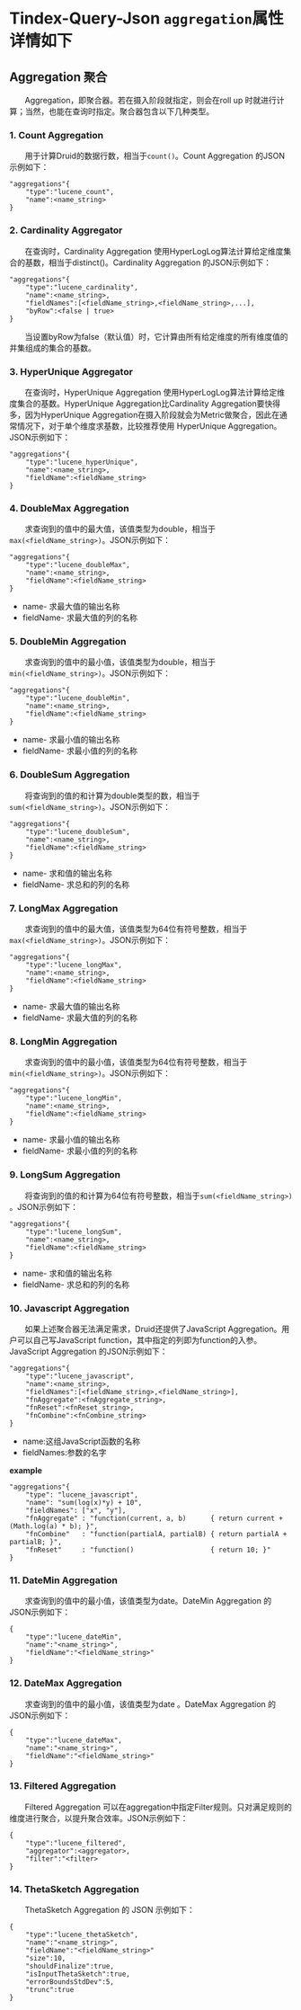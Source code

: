 # Tindex-Query-Json `aggregation`属性详情如下

## Aggregation 聚合
&#160; &#160; &#160; &#160;Aggregation，即聚合器。若在摄入阶段就指定，则会在roll up 时就进行计算；当然，也能在查询时指定。聚合器包含以下几种类型。

### 1. Count Aggregation
&#160; &#160; &#160; &#160;用于计算Druid的数据行数，相当于`count()`。Count Aggregation 的JSON示例如下：
```
"aggregations"{
    "type":"lucene_count",
    "name":<name_string>
}
```
### 2. Cardinality Aggregator
&#160; &#160; &#160; &#160;在查询时，Cardinality Aggregation 使用HyperLogLog算法计算给定维度集合的基数，相当于distinct()。Cardinality Aggregation 的JSON示例如下：
```
"aggregations"{
    "type":"lucene_cardinality",
    "name":<name_string>,
    "fieldNames":[<fieldName_string>,<fieldName_string>,...], 
    "byRow":<false | true> 
}
```
&#160; &#160; &#160; &#160;当设置byRow为false（默认值）时，它计算由所有给定维度的所有维度值的并集组成的集合的基数。

### 3. HyperUnique Aggregator
&#160; &#160; &#160; &#160;在查询时，HyperUnique Aggregation 使用HyperLogLog算法计算给定维度集合的基数。HyperUnique Aggregation比Cardinality Aggregation要快得多，因为HyperUnique Aggregation在摄入阶段就会为Metric做聚合，因此在通常情况下，对于单个维度求基数，比较推荐使用 HyperUnique Aggregation。JSON示例如下：

```
"aggregations"{
    "type":"lucene_hyperUnique",
    "name":<name_string>,
    "fieldName":<fieldName_string>
}
```



### 4. DoubleMax Aggregation
&#160; &#160; &#160; &#160;求查询到的值中的最大值，该值类型为double，相当于`max(<fieldName_string>)`。JSON示例如下：
```
"aggregations"{
    "type":"lucene_doubleMax",
    "name":<name_string>,
    "fieldName":<fieldName_string>
}
```
- name- 求最大值的输出名称 
- fieldName- 求最大值的列的名称

### 5. DoubleMin Aggregation
&#160; &#160; &#160; &#160;求查询到的值中的最小值，该值类型为double，相当于`min(<fieldName_string>)`。JSON示例如下：
```
"aggregations"{
    "type":"lucene_doubleMin",
    "name":<name_string>,
    "fieldName":<fieldName_string>
}
```
- name- 求最小值的输出名称 
- fieldName- 求最小值的列的名称

###  6. DoubleSum Aggregation
&#160; &#160; &#160; &#160;将查询到的值的和计算为double类型的数，相当于`sum(<fieldName_string>)`。JSON示例如下：
```
"aggregations"{
    "type":"lucene_doubleSum",
    "name":<name_string>,
    "fieldName":<fieldName_string> 
}
```
- name- 求和值的输出名称 
- fieldName- 求总和的列的名称

### 7. LongMax Aggregation
&#160; &#160; &#160; &#160;求查询到的值中的最大值，该值类型为64位有符号整数，相当于`max(<fieldName_string>)`。JSON示例如下：
```
"aggregations"{
    "type":"lucene_longMax",
    "name":<name_string>,
    "fieldName":<fieldName_string>
}
```
- name- 求最大值的输出名称 
- fieldName- 求最大值的列的名称


### 8. LongMin Aggregation
&#160; &#160; &#160; &#160;求查询到的值中的最小值，该值类型为64位有符号整数，相当于`min(<fieldName_string>)`。JSON示例如下：
```
"aggregations"{
    "type":"lucene_longMin",
    "name":<name_string>,
    "fieldName":<fieldName_string>
}
```
- name- 求最小值的输出名称 
- fieldName- 求最小值的列的名称

### 9. LongSum Aggregation
&#160; &#160; &#160; &#160;将查询到的值的和计算为64位有符号整数，相当于`sum(<fieldName_string>)` 。JSON示例如下：
```
"aggregations"{
    "type":"lucene_longSum",
    "name":<name_string>,
    "fieldName":<fieldName_string> 
}
```
- name- 求和值的输出名称 
- fieldName- 求总和的列的名称


### 10. Javascript Aggregation

&#160; &#160; &#160; &#160;如果上述聚合器无法满足需求，Druid还提供了JavaScript Aggregation。用户可以自己写JavaScript function，其中指定的列即为function的入参。JavaScript Aggregation 的JSON示例如下：

```
"aggregations"{
    "type":"lucene_javascript",
    "name":<name_string>,
    "fieldNames":[<fieldName_string>,<fieldName_string>], 
    "fnAggregate":<fnAggregate_string>, 
    "fnReset":<fnReset_string>, 
    "fnCombine":<fnCombine_string> 
}
```
- name:这组JavaScript函数的名称
- fieldNames:参数的名字  

**example**
```
"aggregations"{
    "type": "lucene_javascript",
    "name": "sum(log(x)*y) + 10",
    "fieldNames": ["x", "y"],
    "fnAggregate" : "function(current, a, b)      { return current + (Math.log(a) * b); }",
    "fnCombine"   : "function(partialA, partialB) { return partialA + partialB; }",
    "fnReset"     : "function()                   { return 10; }"
}
```

### 11. DateMin Aggregation

&#160; &#160; &#160; &#160;求查询到的值中的最小值，该值类型为date。DateMin Aggregation 的JSON示例如下：
```
{
    "type":"lucene_dateMin",
    "name":"<name_string>",
    "fieldName":"<fieldName_string>"
}
```

### 12. DateMax Aggregation
&#160; &#160; &#160; &#160;求查询到的值中的最小值，该值类型为date 。DateMax Aggregation 的JSON示例如下：
```
{
    "type":"lucene_dateMax",
    "name":"<name_string>",
    "fieldName":"<fieldName_string>"
}
```
### 13. Filtered Aggregation

&#160; &#160; &#160; &#160;Filtered Aggregation 可以在aggregation中指定Filter规则。只对满足规则的维度进行聚合，以提升聚合效率。JSON示例如下：
```
{
    "type":"lucene_filtered",
    "aggregator":<aggregator>, 
    "filter":"<filter>
}
```
### 14. ThetaSketch Aggregation
&#160; &#160; &#160; &#160;ThetaSketch Aggregation 的 JSON 示例如下：
```
{
    "type":"lucene_thetaSketch",
    "name":"<name_string>",
    "fieldName":"<fieldName_string>"
    "size":10,
    "shouldFinalize":true,
    "isInputThetaSketch":true,
    "errorBoundsStdDev":5,
    "trunc":true
}
```